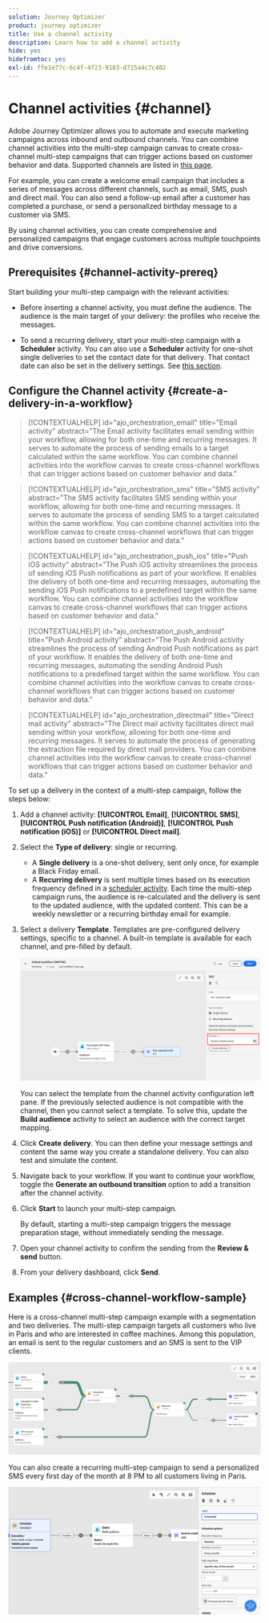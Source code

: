 ```yaml
---
solution: Journey Optimizer
product: journey optimizer
title: Use a channel activity
description: Learn how to add a channel activity
hide: yes
hidefromtoc: yes
exl-id: ffe1e77c-6c4f-4f23-9183-d715a4c7c402
---
```

# Channel activities {#channel}

Adobe Journey Optimizer allows you to automate and execute marketing campaigns across inbound and outbound channels. You can combine channel activities into the multi-step campaign canvas to create cross-channel multi-step campaigns that can trigger actions based on customer behavior and data. Supported channels are listed in [this page](../../channels/gs-channels.md).

For example, you can create a welcome email campaign that includes a series of messages across different channels, such as email, SMS, push and direct mail. You can also send a follow-up email after a customer has completed a purchase, or send a personalized birthday message to a customer via SMS. 

By using channel activities, you can create comprehensive and personalized campaigns that engage customers across multiple touchpoints and drive conversions. 

## Prerequisites {#channel-activity-prereq}

Start building your multi-step campaign with the relevant activities:

* Before inserting a channel activity, you must define the audience. The audience is the main target of your delivery: the profiles who receive the messages.

* To send a recurring delivery, start your multi-step campaign with a **Scheduler** activity. You can also use a **Scheduler** activity for one-shot single deliveries to set the contact date for that delivery. That contact date can also be set in the delivery settings. See [this section](scheduler.md).

## Configure the Channel activity {#create-a-delivery-in-a-workflow}

>[!CONTEXTUALHELP]
>id="ajo_orchestration_email"
>title="Email activity"
>abstract="The Email activity facilitates email sending within your workflow, allowing for both one-time and recurring messages. It serves to automate the process of sending emails to a target calculated within the same workflow. You can combine channel activities into the workflow canvas to create cross-channel workflows that can trigger actions based on customer behavior and data."

>[!CONTEXTUALHELP]
>id="ajo_orchestration_sms"
>title="SMS activity"
>abstract="The SMS activity facilitates SMS sending within your workflow, allowing for both one-time and recurring messages. It serves to automate the process of sending SMS to a target calculated within the same workflow. You can combine channel activities into the workflow canvas to create cross-channel workflows that can trigger actions based on customer behavior and data."

>[!CONTEXTUALHELP]
>id="ajo_orchestration_push_ios"
>title="Push iOS activity"
>abstract="The Push iOS activity streamlines the process of sending iOS Push notifications as part of your workflow. It enables the delivery of both one-time and recurring messages, automating the sending iOS Push notifications to a predefined target within the same workflow. You can combine channel activities into the workflow canvas to create cross-channel workflows that can trigger actions based on customer behavior and data."

>[!CONTEXTUALHELP]
>id="ajo_orchestration_push_android"
>title="Push Android activity"
>abstract="The Push Android activity streamlines the process of sending Android Push notifications as part of your workflow. It enables the delivery of both one-time and recurring messages, automating the sending Android Push notifications to a predefined target within the same workflow. You can combine channel activities into the workflow canvas to create cross-channel workflows that can trigger actions based on customer behavior and data."

>[!CONTEXTUALHELP]
>id="ajo_orchestration_directmail"
>title="Direct mail activity"
>abstract="The Direct mail activity facilitates direct mail sending within your workflow, allowing for both one-time and recurring messages. It serves to automate the process of generating the extraction file required by direct mail providers. You can combine channel activities into the workflow canvas to create cross-channel workflows that can trigger actions based on customer behavior and data."

To set up a delivery in the context of a multi-step campaign, follow the steps below:

1. Add a channel activity: **[!UICONTROL Email]**, **[!UICONTROL SMS]**, **[!UICONTROL Push notification (Android)]**, **[!UICONTROL Push notification (iOS)]** or **[!UICONTROL Direct mail]**.

1. Select the **Type of delivery**: single or recurring. 

   * A **Single delivery** is a one-shot delivery, sent only once, for example a Black Friday email.
   * A **Recurring delivery** is sent multiple times based on its execution frequency defined in a [scheduler activity](scheduler.md). Each time the multi-step campaign runs, the audience is re-calculated and the delivery is sent to the updated audience, with the updated content. This can be a weekly newsletter or a recurring birthday email for example.

1. Select a delivery **Template**. Templates are pre-configured delivery settings, specific to a channel. A built-in template is available for each channel, and pre-filled by default.

    ![](../assets/delivery-activity-in-wf.png)
   
    You can select the template from the channel activity configuration left pane. If the previously selected audience is not compatible with the channel, then you cannot select a template. To solve this, update the **Build audience** activity to select an audience with the correct target mapping. 

1. Click **Create delivery**. You can then define your message settings and content the same way you create a standalone delivery. You can also test and simulate the content.

1. Navigate back to your workflow. If you want to continue your workflow, toggle the **Generate an outbound transition** option to add a transition after the channel activity.

1. Click **Start** to launch your multi-step campaign.

    By default, starting a multi-step campaign triggers the message preparation stage, without immediately sending the message.
    
1. Open your channel activity to confirm the sending from the **Review & send** button.

1. From your delivery dashboard, click **Send**.

## Examples {#cross-channel-workflow-sample}

Here is a cross-channel multi-step campaign example with a segmentation and two deliveries. The multi-step campaign targets all customers who live in Paris and who are interested in coffee machines. Among this population, an email is sent to the regular customers and an SMS is sent to the VIP clients.

![](../assets/workflow-channel-example.png)

<!--
description, which use case you can perform (common other activities that you can link before of after the activity)

how to add and configure the activity

example of a configured activity within a workflow
The Email delivery activity allows you to configure the sending an email in a workflow. 

-->

You can also create a recurring multi-step campaign to send a personalized SMS every first day of the month at 8 PM to all customers living in Paris.

![](../assets/workflow-channel-example2.png)

<!-- Scheduled emails available?

This can be a single send email and sent just once, or it can be a recurring email.
* Single send emails are standard emails, sent once.
* Recurring emails allow you to send the same email multiple times to different targets over a defined period. You can aggregate the deliveries per period in order to get reports that correspond to your needs.

When linked to a scheduler, you can define recurring emails.
Email recipients are defined upstream of the activity in the same workflow, via an Audience targeting activity.

-->


<!--The message preparation is triggered according to the workflow execution parameters. From the message dashboard, you can select whether to request or not a manual confirmation to send the message (required by default). You can start the workflow manually or place a scheduler activity in the workflow to automate execution.-->
